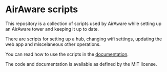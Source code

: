 # AirAware scripts

This repository is a collection of scripts used by AirAware while setting up an AirAware tower and keeping it up to date.

There are scripts for setting up a hub, changing wifi settings, updating the web app and miscelaneous other operations.

You can read how to use the scripts in the [documentation](https://docs.google.com/document/d/1x81ErUUSgO3Ml7L9w0AN4YVzcflHxKkwigHr3rGYkiU/edit?usp=sharing).

The code and documentation is available as defined by the MIT license.
